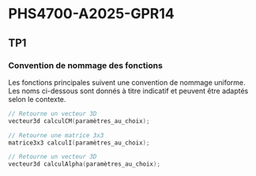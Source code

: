 # PHS4700-A2025-GPR14  

## TP1  
### Convention de nommage des fonctions  

Les fonctions principales suivent une convention de nommage uniforme.  
Les noms ci-dessous sont donnés à titre indicatif et peuvent être adaptés selon le contexte.  

```cpp
// Retourne un vecteur 3D
vecteur3d calculCM(paramètres_au_choix);

// Retourne une matrice 3x3
matrice3x3 calculI(paramètres_au_choix);

// Retourne un vecteur 3D
vecteur3d calculAlpha(paramètres_au_choix);
